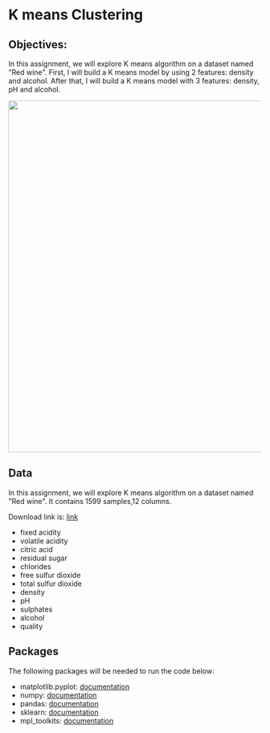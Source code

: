 # K means Clustering
## Objectives:
In this assignment, we will explore K means algorithm on a dataset named "Red wine". First, I will build a K means model by using 2 features: density and alcohol. After that, I will build a K means model with 3 features: density, pH and alcohol. 

<img src="https://files.realpython.com/media/K-Means-Clustering-in-Python_Watermarked.14dc56523461.jpg" width="1000" height="700">


## Data
In this assignment, we will explore K means algorithm on a dataset named "Red wine". It contains 1599 samples,12 columns. 

Download link is: [link](https://archive.ics.uci.edu/ml/datasets/wine+quality)
* fixed acidity
* volatile acidity
* citric acid
* residual sugar
* chlorides
* free sulfur dioxide
* total sulfur dioxide
* density
* pH
* sulphates
* alcohol
* quality

## Packages
The following packages will be needed to run the code below:
*   matplotlib.pyplot: [documentation](https://matplotlib.org/stable/api/_as_gen/matplotlib.pyplot.html)
*   numpy: [documentation](https://numpy.org/devdocs/)
*   pandas: [documentation](https://pandas.pydata.org/docs/)
*   sklearn: [documentation](https://scikit-learn.org/stable/)
*   mpl_toolkits: [documentation](https://matplotlib.org/3.4.3/api/toolkits/index.html)
